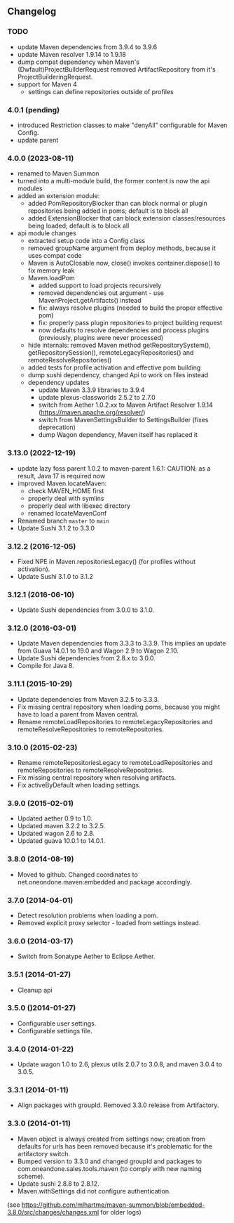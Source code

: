 ## Changelog

### TODO

* update Maven dependencies from 3.9.4 to 3.9.6
* update Maven resolver 1.9.14 to 1.9.18
* dump compat dependency when Maven's (Dwfault)ProjectBuilderRequest removed ArtifactRepository from it's ProjectBuilderingRequest.
* support for Maven 4
  *  settings can define repositories outside of profiles


### 4.0.1 (pending)

* introduced Restriction classes to make "denyAll" configurable for Maven Config.
* update parent


### 4.0.0 (2023-08-11)

* renamed to Maven Summon
* turned into a multi-module build, the former content is now the api modules
* added an extension module:
  * added PomRepositoryBlocker than can block normal or plugin repositories being added in poms; default is to block all
  * added ExtensionBlocker that can block extension classes/resources being loaded; default is to block all
* api module changes
  * extracted setup code into a Config class
  * removed groupName argument from deploy methods, because it uses compat code
  * Maven is AutoClosable now, close() invokes container.dispose() to fix memory leak
  * Maven.loadPom 
    * added support to load projects recursively
    * removed dependencies out argument - use MavenProject.getArtifacts() instead
    * fix: always resolve plugins (needed to build the proper effective pom)
    * fix: properly pass plugin repositories to project building request
    * now defaults to resolve dependencies and process plugins (previously, plugins were never processed)
  * hide internals: removed Maven method getRepositorySystem(), getRepositorySession(), remoteLegacyRepositories() and remoteResolveRepositories()
  * added tests for profile activation and effective pom building
  * dump sushi dependency, changed Api to work on files instead
  * dependency updates
    * update Maven 3.3.9 libraries to 3.9.4
    * update plexus-classworlds 2.5.2 to 2.7.0
    * switch from Aether 1.0.2.xx to Maven Artifact Resolver 1.9.14 (https://maven.apache.org/resolver/)
    * switch from MavenSettingsBuilder to SettingsBuilder (fixes deprecation)
    * dump Wagon dependency, Maven itself has replaced it


### 3.13.0 (2022-12-19)

* update lazy foss parent 1.0.2 to maven-parent 1.6.1: CAUTION: as a result, Java 17 is required now
* improved Maven.locateMaven:
  * check MAVEN_HOME first
  * properly deal with symlins
  * properly deal with libexec directory
  * renamed locateMavenConf
* Renamed branch `master` to `main`
* Update Sushi 3.1.2 to 3.3.0


### 3.12.2 (2016-12-05)

* Fixed NPE in Maven.repositoriesLegacy() (for profiles without activation).
* Update Sushi 3.1.0 to 3.1.2


### 3.12.1 (2016-06-10)

* Update Sushi dependencies from 3.0.0 to 3.1.0.


### 3.12.0 (2016-03-01)

* Update Maven dependencies from 3.3.3 to 3.3.9. This implies an update from Guava 14.0.1 to 19.0 and Wagon 2.9 to Wagon 2.10.
* Update Sushi dependencies from 2.8.x to 3.0.0.
* Compile for Java 8.


### 3.11.1 (2015-10-29)

* Update dependencies from Maven 3.2.5 to 3.3.3.
* Fix missing central repository when loading poms, because you might have to load a parent from Maven central.
* Rename remoteLoadRepositories to remoteLegacyRepositories and remoteResolveRepositories to remoteRepositories.


### 3.10.0 (2015-02-23)

* Rename remoteRepositoriesLegacy to remoteLoadRepositories and remoteRepositories to remoteResolveRepositories.
* Fix missing central repository when resolving artifacts.
* Fix activeByDefault when loading settings.


### 3.9.0 (2015-02-01)

* Updated aether 0.9 to 1.0.
* Updated maven 3.2.2 to 3.2.5.
* Updated wagon 2.6 to 2.8.
* Updated guava 10.0.1 to 14.0.1.


### 3.8.0 (2014-08-19)

* Moved to github. Changed coordinates to net.oneondone.maven:embedded and package accordingly.



### 3.7.0 (2014-04-01)

* Detect resolution problems when loading a pom.
* Removed explicit proxy selector - loaded from settings instead.


### 3.6.0 (2014-03-17)

* Switch from Sonatype Aether to Eclipse Aether.


### 3.5.1 (2014-01-27)

* Cleanup api


### 3.5.0 ()2014-01-27)

* Configurable user settings.
* Configurable settings file.


### 3.4.0 (2014-01-22)

* Update wagon 1.0 to 2.6, plexus utils 2.0.7 to 3.0.8, and maven 3.0.4 to 3.0.5.


### 3.3.1 (2014-01-11)

* Align packages with groupId. Removed 3.3.0 release from Artifactory.



### 3.3.0 (2014-01-11)

* Maven object is always created from settings now; creation from defaults for urls has been removed because it's problematic for the artifactory switch.
* Bumped version to 3.3.0 and changed groupId and packages to com.oneandone.sales.tools.maven (to comply with new naming scheme).
* Update sushi 2.8.8 to 2.8.12.
* Maven.withSettings did not configure authentication.



(see https://github.com/mlhartme/maven-summon/blob/embedded-3.8.0/src/changes/changes.xml for older logs)
